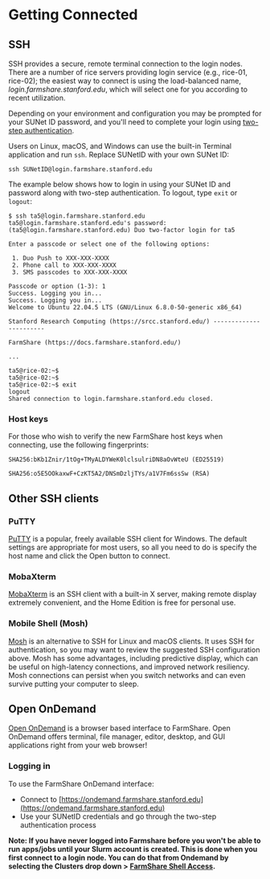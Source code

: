 # Getting Connected

## SSH

SSH provides a secure, remote terminal connection to the login nodes. There are a number of rice servers providing login service (e.g., rice-01, rice-02); the easiest way to connect is using the load-balanced name, *login.farmshare.stanford.edu*, which will select one for you according to recent utilization.

Depending on your environment and configuration you may be prompted for your SUNet ID password, and you'll need to complete your login using [two-step authentication](https://uit.stanford.edu/service/webauth/twostep).

Users on Linux, macOS, and Windows can use the built-in Terminal application and run `ssh`. Replace SUNetID with your own SUNet ID:

``` shell
ssh SUNetID@login.farmshare.stanford.edu
```

The example below shows how to login in using your SUNet ID and password along with two-step authentication. To logout, type `exit` or `logout`:

``` shell
$ ssh ta5@login.farmshare.stanford.edu
ta5@login.farmshare.stanford.edu's password: 
(ta5@login.farmshare.stanford.edu) Duo two-factor login for ta5

Enter a passcode or select one of the following options:

 1. Duo Push to XXX-XXX-XXXX
 2. Phone call to XXX-XXX-XXXX
 3. SMS passcodes to XXX-XXX-XXXX

Passcode or option (1-3): 1
Success. Logging you in...
Success. Logging you in...
Welcome to Ubuntu 22.04.5 LTS (GNU/Linux 6.8.0-50-generic x86_64)

Stanford Research Computing (https://srcc.stanford.edu/) -----------------------

FarmShare (https://docs.farmshare.stanford.edu/)

...

ta5@rice-02:~$ 
ta5@rice-02:~$ 
ta5@rice-02:~$ exit
logout
Shared connection to login.farmshare.stanford.edu closed.
```

### Host keys

For those who wish to verify the new FarmShare host keys when connecting, use the following fingerprints:

``` shell
SHA256:bKb1Znir/1tOg+TMyALDYWeK0lclsulriDN8aOvWteU (ED25519)
```

``` shell
SHA256:o5E5OOkaxwF+CzKT5A2/DNSmDzljTYs/a1V7Fm6ssSw (RSA)
```

## Other SSH clients

### PuTTY

[PuTTY](http://www.chiark.greenend.org.uk/~sgtatham/putty/) is a popular, freely available SSH client for Windows. The default settings are appropriate for most users, so all you need to do is specify the host name and click the Open button to connect.

### MobaXterm

[MobaXterm](http://mobaxterm.mobatek.net/) is an SSH client with a built-in X server, making remote display extremely convenient, and the Home Edition is free for personal use.

### Mobile Shell (Mosh)

[Mosh](https://mosh.org/) is an alternative to SSH for Linux and macOS clients. It uses SSH for authentication, so you may want to review the suggested SSH configuration above. Mosh has some advantages, including predictive display, which can be useful on high-latency connections, and improved network resiliency. Mosh connections can persist when you switch networks and can even survive putting your computer to sleep.

## Open OnDemand

[Open OnDemand](https://openondemand.org/) is a browser based interface to FarmShare. Open OnDemand offers terminal, file manager, editor, desktop, and GUI applications right from your web browser!

### Logging in

To use the FarmShare OnDemand interface:

* Connect to [https://ondemand.farmshare.stanford.edu](https://ondemand.farmshare.stanford.edu)
* Use your SUNetID credentials and go through the two-step authentication process

**Note: If you have never logged into Farmshare before you won't be able to run apps/jobs until your Slurm account is created. This is done when you first connect to a login node. You can do that from Ondemand by selecting the Clusters drop down > [FarmShare Shell Access](https://ondemand.farmshare.stanford.edu/pun/sys/shell/ssh).**
